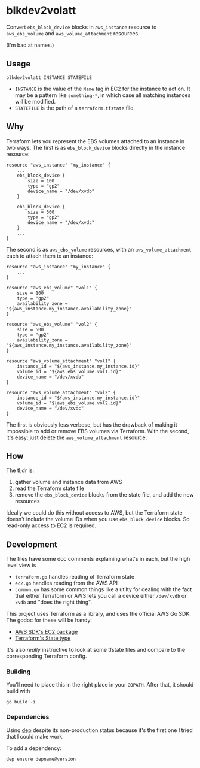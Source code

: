 # blkdev2volatt

Convert `ebs_block_device` blocks in `aws_instance` resource to `aws_ebs_volume`
and `aws_volume_attachment` resources.

(I'm bad at names.)


## Usage

    blkdev2volatt INSTANCE STATEFILE

- `INSTANCE` is the value of the `Name` tag in EC2 for the instance to act
  on. It may be a pattern like `something-*`, in which case all matching
  instances will be modified.
- `STATEFILE` is the path of a `terraform.tfstate` file.

## Why

Terraform lets you represent the EBS volumes attached to an instance in two
ways. The first is as `ebs_block_device` blocks directly in the instance
resource:

    resource "aws_instance" "my_instance" {
        ...
        ebs_block_device {
            size = 100
            type = "gp2"
            device_name = "/dev/xvdb"
        }

        ebs_block_device {
            size = 500
            type = "gp2"
            device_name = "/dev/xvdc"
        }
        ...
    }

The second is as `aws_ebs_volume` resources, with an `aws_volume_attachment`
each to attach them to an instance:

    resource "aws_instance" "my_instance" {
        ...
    }

    resource "aws_ebs_volume" "vol1" {
        size = 100
        type = "gp2"
        availability_zone = "${aws_instance.my_instance.availability_zone}"
    }

    resource "aws_ebs_volume" "vol2" {
        size = 500
        type = "gp2"
        availability_zone = "${aws_instance.my_instance.availability_zone}"
    }

    resource "aws_volume_attachment" "vol1" {
        instance_id = "${aws_instance.my_instance.id}"
        volume_id = "${aws_ebs_volume.vol1.id}"
        device_name = "/dev/xvdb"
    }

    resource "aws_volume_attachment" "vol2" {
        instance_id = "${aws_instance.my_instance.id}"
        volume_id = "${aws_ebs_volume.vol2.id}"
        device_name = "/dev/xvdc"
    }

The first is obviously less verbose, but has the drawback of making it
impossible to add or remove EBS volumes via Terraform. With the second, it's
easy: just delete the `aws_volume_attachment` resource.


## How

The tl;dr is:

1. gather volume and instance data from AWS
2. read the Terraform state file
3. remove the `ebs_block_device` blocks from the state file, and add the new
   resources

Ideally we could do this without access to AWS, but the Terraform state doesn't
include the volume IDs when you use `ebs_block_device` blocks. So read-only
access to EC2 is required.


## Development

The files have some doc comments explaining what's in each, but the high
level view is

- `terraform.go` handles reading of Terraform state
- `ec2.go` handles reading from the AWS API
- `common.go` has some common things like a utilty for dealing with the
  fact that either Terraform or AWS lets you call a device either
  `/dev/xvdb` or `xvdb` and "does the right thing".

This project uses Terraform as a library, and uses the official AWS Go SDK. The
godoc for these will be handy:

- [AWS SDK's EC2 package](https://docs.aws.amazon.com/sdk-for-go/api/service/ec2/)
- [Terraform's State type](https://godoc.org/github.com/hashicorp/terraform/terraform#State)

It's also *really* instructive to look at some tfstate files and compare to the
corresponding Terraform config.

### Building

You'll need to place this in the right place in your `GOPATH`. After that, it
should build with

    go build -i


### Dependencies

Using [dep][0] despite its non-production status because it's the first one
I tried that I could make work.

To add a dependency:

    dep ensure depname@version

[0]: https://github.com/golang/dep
